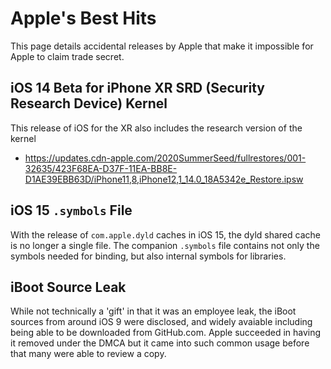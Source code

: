 # Apple's Best Hits

This page details accidental releases by Apple that make it impossible for Apple to claim trade secret.

## iOS 14 Beta for iPhone XR SRD (Security Research Device) Kernel

This release of iOS for the XR also includes the research version of the kernel

* <https://updates.cdn-apple.com/2020SummerSeed/fullrestores/001-32635/423F68EA-D37F-11EA-BB8E-D1AE39EBB63D/iPhone11,8,iPhone12,1_14.0_18A5342e_Restore.ipsw>

## iOS 15 `.symbols` File

With the release of `com.apple.dyld` caches in iOS 15, the dyld shared cache is no longer a single file.  The companion
`.symbols` file contains not only the symbols needed for binding, but also internal symbols for libraries.

## iBoot Source Leak

While not technically a 'gift' in that it was an employee leak, the iBoot sources from around iOS 9 were disclosed, and widely avaiable including being able to be downloaded from GitHub.com.  Apple succeeded in having it removed under the DMCA but it came into such common usage before that many were able to review a copy.
